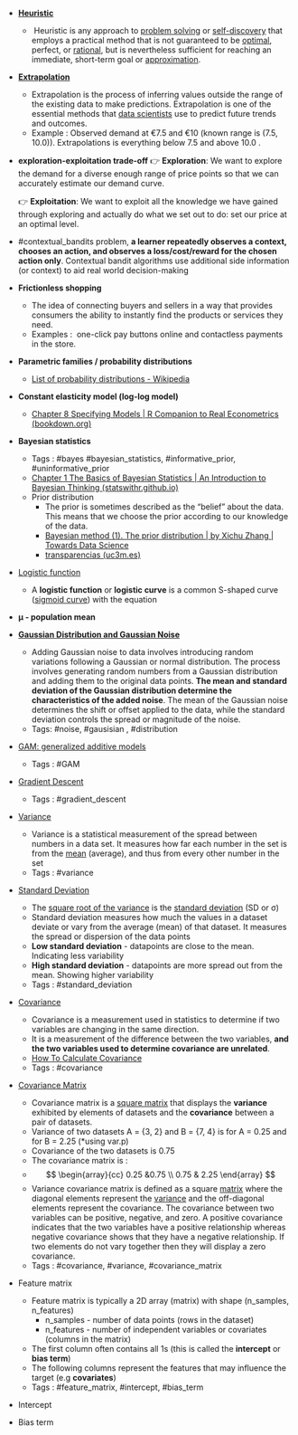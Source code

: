 - **[Heuristic](https://en.wikipedia.org/wiki/Heuristic)**
	-  Heuristic is any approach to [problem solving](https://en.wikipedia.org/wiki/Problem_solving "Problem solving") or [self-discovery](https://en.wikipedia.org/wiki/Self-discovery "Self-discovery") that employs a practical method that is not guaranteed to be [optimal](https://en.wikipedia.org/wiki/Mathematical_optimisation "Mathematical optimisation"), perfect, or [rational](https://en.wikipedia.org/wiki/Rationality "Rationality"), but is nevertheless sufficient for reaching an immediate, short-term goal or [approximation](https://en.wikipedia.org/wiki/Approximation "Approximation").
- **[Extrapolation](https://www.simplilearn.com/tutorials/statistics-tutorial/what-is-extrapolation)**
	- Extrapolation is the process of inferring values outside the range of the existing data to make predictions. Extrapolation is one of the essential methods that [data scientists](https://www.simplilearn.com/tutorials/data-science-tutorial/how-to-become-a-data-scientist) use to predict future trends and outcomes.
	- Example : Observed demand at €7.5 and €10 (known range is (7.5, 10.0)).  Extrapolations is everything below 7.5 and above 10.0 .
- **exploration-exploitation trade-off**
	👉 **Exploration**: We want to explore the demand for a diverse enough range of price points so that we can accurately estimate our demand curve.

	👉 **Exploitation**: We want to exploit all the knowledge we have gained through exploring and actually do what we set out to do: set our price at an optimal level.
- #contextual_bandits problem, **a learner repeatedly observes a context, chooses an action, and observes a loss/cost/reward for the chosen action only**. Contextual bandit algorithms use additional side information (or context) to aid real world decision-making
- **Frictionless shopping** 
	- The idea of connecting buyers and sellers in a way that provides consumers the ability to instantly find the products or services they need.
	- Examples :  one-click pay buttons online and contactless payments in the store.
- **Parametric families / probability distributions**
	- [List of probability distributions - Wikipedia](https://en.wikipedia.org/wiki/List_of_probability_distributions)
- **Constant elasticity model (log-log model)**
	- [Chapter 8 Specifying Models | R Companion to Real Econometrics (bookdown.org)](https://bookdown.org/carillitony/bailey/chp7.html)
- **Bayesian statistics**
	- Tags : #bayes #bayesian_statistics, #informative_prior, #uninformative_prior
	- [Chapter 1 The Basics of Bayesian Statistics | An Introduction to Bayesian Thinking (statswithr.github.io)](https://statswithr.github.io/book/the-basics-of-bayesian-statistics.html#bayes-rule)
	- Prior distribution 
		- The prior is sometimes described as the “belief” about the data. This means that we choose the prior according to our knowledge of the data.
		- [Bayesian method (1). The prior distribution | by Xichu Zhang | Towards Data Science](https://towardsdatascience.com/bayesian-method-1-1cbdb1e6b4)
		- [transparencias (uc3m.es)](https://halweb.uc3m.es/esp/Personal/personas/mwiper/docencia/English/PhD_Bayesian_Statistics/ch5_2009.pdf)
- [Logistic function](https://en.wikipedia.org/wiki/Logistic_function)
	- A **logistic function** or **logistic curve** is a common S-shaped curve ([sigmoid curve](https://en.wikipedia.org/wiki/Sigmoid_function "Sigmoid function")) with the equation
- **µ - population mean**
- **[Gaussian Distribution and Gaussian Noise](https://samanemami.medium.com/the-role-of-the-gaussian-distribution-in-machine-learning-5b1c04f87967)**
	- Adding Gaussian noise to data involves introducing random variations following a Gaussian or normal distribution. The process involves generating random numbers from a Gaussian distribution and adding them to the original data points. **The mean and standard deviation of the Gaussian distribution determine the characteristics of the added noise**. The mean of the Gaussian noise determines the shift or offset applied to the data, while the standard deviation controls the spread or magnitude of the noise.
	-  Tags: #noise, #gausisian , #distribution
- [GAM: generalized additive models](https://multithreaded.stitchfix.com/blog/2015/07/30/gam/)
	- Tags : #GAM
- [Gradient Descent](https://builtin.com/data-science/gradient-descent#:~:text=Gradient%20descent%20is%20an%20optimization%20algorithm%20that%27s%20used%20when%20training,function%20to%20its%20local%20minimum.)
	- Tags : #gradient_descent
- [Variance](https://www.investopedia.com/terms/v/variance.asp)
	- Variance is a statistical measurement of the spread between numbers in a data set. It measures how far each number in the set is from the [mean](https://www.investopedia.com/terms/m/mean.asp) (average), and thus from every other number in the set
	- Tags : #variance
- [Standard Deviation](https://www.investopedia.com/terms/s/standarddeviation.asp)
	- The [square root of the variance](https://www.investopedia.com/ask/answers/021215/what-difference-between-standard-deviation-and-variance.asp) is the [standard deviation](https://www.investopedia.com/terms/s/standarddeviation.asp) (SD or σ)
	- Standard deviation measures how much the values in a dataset deviate or vary from the average (mean) of that dataset. It measures the spread or dispersion of the data points
	- **Low standard deviation** - datapoints are close to the mean. Indicating less variability
	- **High standard deviation** - datapoints are more spread out from the mean. Showing higher variability
	- Tags : #standard_deviation
- [Covariance](https://www.indeed.com/career-advice/career-development/how-to-calculate-covariance)
	- Covariance is a measurement used in statistics to determine if two variables are changing in the same direction. 
	- It is a measurement of the difference between the two variables, **and the two variables used to determine covariance are unrelated**.
	- [How To Calculate Covariance](https://www.indeed.com/career-advice/career-development/how-to-calculate-covariance)
	- Tags : #covariance
- [Covariance Matrix](https://www.cuemath.com/algebra/covariance-matrix/)
	- Covariance matrix is a [square matrix](https://www.cuemath.com/algebra/square-matrix/) that displays the **variance** exhibited by elements of datasets and the **covariance** between a pair of datasets.
	- Variance of two datasets A = {3, 2} and B = {7, 4} is for A = 0.25 and for B = 2.25 (*using var.p)
	- Covariance of the two datasets is 0.75
	- The covariance matrix is :
	- $$ \begin{array}{cc} 0.25 &0.75 \\ 0.75 & 2.25 \end{array} $$
	- Variance covariance matrix is defined as a square [matrix](https://www.cuemath.com/algebra/solve-matrices/) where the diagonal elements represent the [variance](https://www.cuemath.com/data/variance/) and the off-diagonal elements represent the covariance. The covariance between two variables can be positive, negative, and zero. A positive covariance indicates that the two variables have a positive relationship whereas negative covariance shows that they have a negative relationship. If two elements do not vary together then they will display a zero covariance.
	- Tags : #covariance, #variance, #covariance_matrix
- Feature matrix
	- Feature matrix is typically a 2D array (matrix) with shape (n_samples, n_features)
		- n_samples - number of data points (rows in the dataset)
		- n_features - number of independent variables or covariates (columns in the matrix)
	- The first column often contains all 1s (this is called the **intercept** or **bias term**)
	- The following columns represent the features that may influence the target (e.g **covariates**)
	- Tags : #feature_matrix, #intercept, #bias_term
- Intercept
- Bias term
